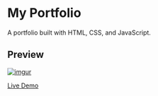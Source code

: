 # My Portfolio

A portfolio built with HTML, CSS, and JavaScript.

## Preview

[![imgur](https://imgur.com/a/1aztelf)](https://binodcoder.github.io/binodcoder)

[Live Demo](https://binodcoder.github.io/binodcoder)
